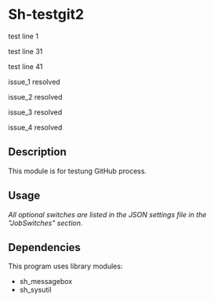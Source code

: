 # Sh-testgit2

test line 1

test line 31

test line 41

issue_1 resolved

issue_2 resolved

issue_3 resolved

issue_4 resolved

## Description
This module is for testung GitHub process.

## Usage
*All optional switches are listed in the JSON settings file in the "JobSwitches" section.*

## Dependencies
This program uses library modules:
- sh_messagebox
- sh_sysutil